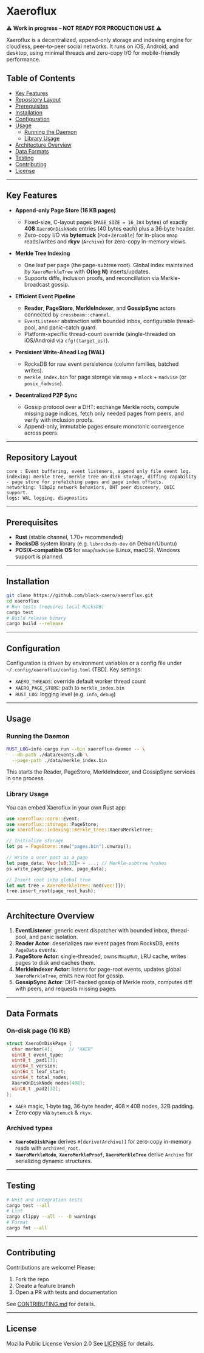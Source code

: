 # Xaeroflux

⚠️ **Work in progress – NOT READY FOR PRODUCTION USE** ⚠️

Xaeroflux is a decentralized, append-only storage and indexing engine for cloudless, peer-to-peer social networks. It runs on iOS, Android, and desktop, using minimal threads and zero-copy I/O for mobile-friendly performance.

## Table of Contents

- [Key Features](#key-features)
- [Repository Layout](#repository-layout)
- [Prerequisites](#prerequisites)
- [Installation](#installation)
- [Configuration](#configuration)
- [Usage](#usage)
  - [Running the Daemon](#running-the-daemon)
  - [Library Usage](#library-usage)
- [Architecture Overview](#architecture-overview)
- [Data Formats](#data-formats)
- [Testing](#testing)
- [Contributing](#contributing)
- [License](#license)

---

## Key Features

- **Append-only Page Store (16 KB pages)**
  - Fixed-size, C-layout pages (`PAGE_SIZE = 16_384` bytes) of exactly **408** `XaeroOnDiskNode` entries (40 bytes each) plus a 36‑byte header.
  - Zero-copy I/O via **bytemuck** (`Pod`+`Zeroable`) for in-place `mmap` reads/writes and **rkyv** (`Archive`) for zero-copy in-memory views.

- **Merkle Tree Indexing**
  - One leaf per page (the page-subtree root). Global index maintained by `XaeroMerkleTree` with **O(log N)** inserts/updates.
  - Supports diffs, inclusion proofs, and reconciliation via Merkle-broadcast gossip.

- **Efficient Event Pipeline**
  - **Reader**, **PageStore**, **MerkleIndexer**, and **GossipSync** actors connected by `crossbeam::channel`.
  - `EventListener` abstraction with bounded inbox, configurable thread-pool, and panic-catch guard.
  - Platform-specific thread-count override (single-threaded on iOS/Android via `cfg!(target_os)`).

- **Persistent Write-Ahead Log (WAL)**
  - RocksDB for raw event persistence (column families, batched writes).
  - `merkle_index.bin` for page storage via `mmap` + `mlock` + `madvise` (or `posix_fadvise`).

- **Decentralized P2P Sync**
  - Gossip protocol over a DHT: exchange Merkle roots, compute missing page indices, fetch only needed pages from peers, and verify with inclusion proofs.
  - Append-only, immutable pages ensure monotonic convergence across peers.

---

## Repository Layout

```
core : Event buffering, event listeners, append only file event log.
indexing: merkle tree, merkle tree on-disk storage, diffing capability - page store for prefetching pages and page index offsets.
networking: libp2p network behaviors, DHT peer discovery, QUIC support.
logs: WAL logging, diagnostics
```

---

## Prerequisites

- **Rust** (stable channel, 1.70+ recommended)
- **RocksDB** system library (e.g. `librocksdb-dev` on Debian/Ubuntu)
- **POSIX-compatible OS** for `mmap`/`madvise` (Linux, macOS). Windows support is planned.

---

## Installation

```bash
git clone https://github.com/block-xaero/xaeroflux.git
cd xaeroflux
# Run tests (requires local RocksDB)
cargo test
# Build release binary
cargo build --release
```

---

## Configuration

Configuration is driven by environment variables or a config file under `~/.config/xaeroflux/config.toml` (TBD). Key settings:

- `XAERO_THREADS`: override default worker thread count
- `XAERO_PAGE_STORE`: path to `merkle_index.bin`
- `RUST_LOG`: logging level (e.g. `info`, `debug`)

---

## Usage

### Running the Daemon

```bash
RUST_LOG=info cargo run --bin xaeroflux-daemon -- \
  --db-path ./data/events.db \
  --page-path ./data/merkle_index.bin
```

This starts the Reader, PageStore, MerkleIndexer, and GossipSync services in one process.

### Library Usage

You can embed Xaeroflux in your own Rust app:

```rust
use xaeroflux::core::Event;
use xaeroflux::storage::PageStore;
use xaeroflux::indexing::merkle_tree::XaeroMerkleTree;

// Initialize storage
let ps = PageStore::new("pages.bin").unwrap();

// Write a user post as a page
let page_data: Vec<[u8;32]> = ...; // Merkle-subtree hashes
ps.write_page(page_index, page_data);

// Insert root into global tree
let mut tree = XaeroMerkleTree::neo(vec![]);
tree.insert_root(page_root_hash);
```

---

## Architecture Overview

1. **EventListener**: generic event dispatcher with bounded inbox, thread-pool, and panic isolation.
2. **Reader Actor**: deserializes raw event pages from RocksDB, emits `PageData` events.
3. **PageStore Actor**: single-threaded, owns `MmapMut`, LRU cache, writes pages to disk and caches them.
4. **MerkleIndexer Actor**: listens for page-root events, updates global `XaeroMerkleTree`, emits new root for gossip.
5. **GossipSync Actor**: DHT-backed gossip of Merkle roots, computes diff with peers, and requests missing pages.

---

## Data Formats

### On-disk page (16 KB)

```c
struct XaeroOnDiskPage {
  char marker[4];      // "XAER"
  uint8_t event_type;
  uint8_t _pad1[3];
  uint64_t version;
  uint64_t leaf_start;
  uint64_t total_nodes;
  XaeroOnDiskNode nodes[408];
  uint8_t _pad2[32];
};
```

- `XAER` magic, 1‑byte tag, 36‑byte header, 408 × 40B nodes, 32B padding.
- Zero‐copy via `bytemuck` & `rkyv`.

### Archived types

- **`XaeroOnDiskPage`** derives `#[derive(Archive)]` for zero-copy in-memory reads with `archived_root`.
- **`XaeroMerkleNode`**, **`XaeroMerkleProof`**, **`XaeroMerkleTree`** derive `Archive` for serializing dynamic structures.

---

## Testing

```bash
# Unit and integration tests
cargo test --all
# Lint
cargo clippy --all -- -D warnings
# Format
cargo fmt --all
```

---

## Contributing

Contributions are welcome! Please:

1. Fork the repo
2. Create a feature branch
3. Open a PR with tests and documentation

See [CONTRIBUTING.md](CONTRIBUTING.md) for details.

---

## License

Mozilla Public License Version 2.0 See [LICENSE](LICENSE) for details.

